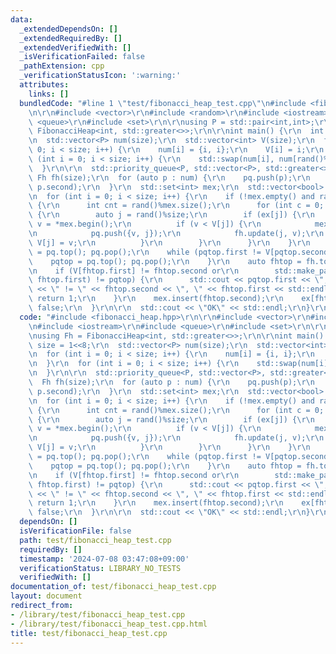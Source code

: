 ```yaml
---
data:
  _extendedDependsOn: []
  _extendedRequiredBy: []
  _extendedVerifiedWith: []
  _isVerificationFailed: false
  _pathExtension: cpp
  _verificationStatusIcon: ':warning:'
  attributes:
    links: []
  bundledCode: "#line 1 \"test/fibonacci_heap_test.cpp\"\n#include <fibonacci_heap.hpp>\r\
    \n\r\n#include <vector>\r\n#include <random>\r\n#include <iostream>\r\n#include\
    \ <queue>\r\n#include <set>\r\n\r\nusing P = std::pair<int,int>;\r\nusing Fh =\
    \ FibonacciHeap<int, std::greater<>>;\r\n\r\nint main() {\r\n  int size = 1<<8;\r\
    \n  std::vector<P> num(size);\r\n  std::vector<int> V(size);\r\n  for (int i =\
    \ 0; i < size; i++) {\r\n    num[i] = {i, i};\r\n    V[i] = i;\r\n  }\r\n  for\
    \ (int i = 0; i < size; i++) {\r\n    std::swap(num[i], num[rand()%size]);\r\n\
    \  }\r\n\r\n  std::priority_queue<P, std::vector<P>, std::greater<>> pq;\r\n \
    \ Fh fh(size);\r\n  for (auto p : num) {\r\n    pq.push(p);\r\n    fh.push(p.first,\
    \ p.second);\r\n  }\r\n  std::set<int> mex;\r\n  std::vector<bool> ex(size, 1);\r\
    \n  for (int i = 0; i < size; i++) {\r\n    if (!mex.empty() and rand()%8==0)\
    \ {\r\n      int cnt = rand()%mex.size();\r\n      for (int c = 0; c < cnt; c++)\
    \ {\r\n        auto j = rand()%size;\r\n        if (ex[j]) {\r\n          auto\
    \ v = *mex.begin();\r\n          if (v < V[j]) {\r\n            mex.erase(mex.begin());\r\
    \n            pq.push({v, j});\r\n            fh.update(j, v);\r\n           \
    \ V[j] = v;\r\n          }\r\n        }\r\n      }\r\n    }\r\n    auto pqtop\
    \ = pq.top(); pq.pop();\r\n    while (pqtop.first != V[pqtop.second]) {\r\n  \
    \    pqtop = pq.top(); pq.pop();\r\n    }\r\n    auto fhtop = fh.top(); fh.pop();\r\
    \n    if (V[fhtop.first] != fhtop.second or\r\n        std::make_pair(fhtop.second,\
    \ fhtop.first) != pqtop) {\r\n      std::cout << pqtop.first << \", \" << pqtop.second\
    \ << \" != \" << fhtop.second << \", \" << fhtop.first << std::endl;\r\n     \
    \ return 1;\r\n    }\r\n    mex.insert(fhtop.second);\r\n    ex[fhtop.first] =\
    \ false;\r\n  }\r\n\r\n  std::cout << \"OK\" << std::endl;\r\n}\r\n"
  code: "#include <fibonacci_heap.hpp>\r\n\r\n#include <vector>\r\n#include <random>\r\
    \n#include <iostream>\r\n#include <queue>\r\n#include <set>\r\n\r\nusing P = std::pair<int,int>;\r\
    \nusing Fh = FibonacciHeap<int, std::greater<>>;\r\n\r\nint main() {\r\n  int\
    \ size = 1<<8;\r\n  std::vector<P> num(size);\r\n  std::vector<int> V(size);\r\
    \n  for (int i = 0; i < size; i++) {\r\n    num[i] = {i, i};\r\n    V[i] = i;\r\
    \n  }\r\n  for (int i = 0; i < size; i++) {\r\n    std::swap(num[i], num[rand()%size]);\r\
    \n  }\r\n\r\n  std::priority_queue<P, std::vector<P>, std::greater<>> pq;\r\n\
    \  Fh fh(size);\r\n  for (auto p : num) {\r\n    pq.push(p);\r\n    fh.push(p.first,\
    \ p.second);\r\n  }\r\n  std::set<int> mex;\r\n  std::vector<bool> ex(size, 1);\r\
    \n  for (int i = 0; i < size; i++) {\r\n    if (!mex.empty() and rand()%8==0)\
    \ {\r\n      int cnt = rand()%mex.size();\r\n      for (int c = 0; c < cnt; c++)\
    \ {\r\n        auto j = rand()%size;\r\n        if (ex[j]) {\r\n          auto\
    \ v = *mex.begin();\r\n          if (v < V[j]) {\r\n            mex.erase(mex.begin());\r\
    \n            pq.push({v, j});\r\n            fh.update(j, v);\r\n           \
    \ V[j] = v;\r\n          }\r\n        }\r\n      }\r\n    }\r\n    auto pqtop\
    \ = pq.top(); pq.pop();\r\n    while (pqtop.first != V[pqtop.second]) {\r\n  \
    \    pqtop = pq.top(); pq.pop();\r\n    }\r\n    auto fhtop = fh.top(); fh.pop();\r\
    \n    if (V[fhtop.first] != fhtop.second or\r\n        std::make_pair(fhtop.second,\
    \ fhtop.first) != pqtop) {\r\n      std::cout << pqtop.first << \", \" << pqtop.second\
    \ << \" != \" << fhtop.second << \", \" << fhtop.first << std::endl;\r\n     \
    \ return 1;\r\n    }\r\n    mex.insert(fhtop.second);\r\n    ex[fhtop.first] =\
    \ false;\r\n  }\r\n\r\n  std::cout << \"OK\" << std::endl;\r\n}\r\n"
  dependsOn: []
  isVerificationFile: false
  path: test/fibonacci_heap_test.cpp
  requiredBy: []
  timestamp: '2024-07-08 03:47:08+09:00'
  verificationStatus: LIBRARY_NO_TESTS
  verifiedWith: []
documentation_of: test/fibonacci_heap_test.cpp
layout: document
redirect_from:
- /library/test/fibonacci_heap_test.cpp
- /library/test/fibonacci_heap_test.cpp.html
title: test/fibonacci_heap_test.cpp
---
```

